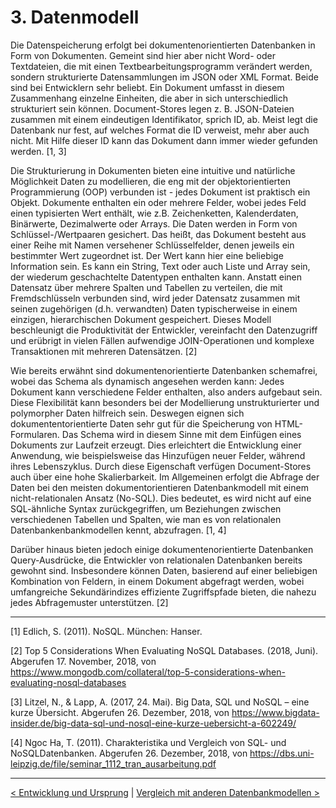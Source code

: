 # 3. Datenmodell

Die Datenspeicherung erfolgt bei dokumentenorientierten Datenbanken in Form von Dokumenten. Gemeint sind hier aber nicht Word- oder Textdateien, die mit einen Textbearbeitungsprogramm verändert werden, sondern strukturierte Datensammlungen im JSON oder XML Format. Beide sind bei Entwicklern sehr beliebt. Ein Dokument umfasst in diesem Zusammenhang einzelne Einheiten, die aber in sich unterschiedlich strukturiert sein können. Document-Stores legen z. B. JSON-Dateien zusammen mit einem eindeutigen Identifikator, sprich ID, ab. Meist legt die Datenbank nur fest, auf welches Format die ID verweist, mehr aber auch nicht. Mit Hilfe dieser ID kann das Dokument dann immer wieder gefunden werden. [1, 3]

Die Strukturierung in Dokumenten bieten eine intuitive und natürliche Möglichkeit Daten zu modellieren, die eng mit der objektorientierten Programmierung (OOP) verbunden ist - jedes Dokument ist praktisch ein Objekt. Dokumente enthalten ein oder mehrere Felder, wobei jedes Feld einen typisierten Wert enthält, wie z.B. Zeichenketten, Kalenderdaten, Binärwerte, Dezimalwerte oder Arrays. Die Daten werden in Form von Schlüssel-/Wertpaaren gesichert. Das heißt, das Dokument besteht aus einer Reihe mit Namen versehener Schlüsselfelder, denen jeweils ein bestimmter Wert zugeordnet ist. Der Wert kann hier eine beliebige Information sein. Es kann ein String, Text oder auch Liste und Array sein, der wiederum geschachtelte Datentypen enthalten kann. Anstatt einen Datensatz über mehrere Spalten und Tabellen zu verteilen, die mit Fremdschlüsseln verbunden sind, wird jeder Datensatz zusammen mit seinen zugehörigen (d.h. verwandten) Daten typischerweise in einem einzigen, hierarchischen Dokument gespeichert. Dieses Modell beschleunigt die Produktivität der Entwickler, vereinfacht den Datenzugriff und erübrigt in vielen Fällen aufwendige JOIN-Operationen und komplexe Transaktionen mit mehreren Datensätzen. [2]

Wie bereits erwähnt sind dokumentenorientierte Datenbanken schemafrei, wobei das Schema als dynamisch angesehen werden kann: Jedes Dokument kann verschiedene Felder enthalten, also anders aufgebaut sein. Diese Flexibilität kann besonders bei der Modellierung unstrukturierter und polymorpher Daten hilfreich sein. Deswegen eignen sich dokumententorientierte Daten sehr gut für die Speicherung von HTML-Formularen. Das Schema wird in diesem Sinne mit dem Einfügen eines Dokuments zur Laufzeit erzeugt. Dies erleichtert die Entwicklung einer Anwendung, wie beispielsweise das Hinzufügen neuer Felder, während ihres Lebenszyklus. Durch diese Eigenschaft verfügen Document-Stores auch über eine hohe Skalierbarkeit. Im Allgemeinen erfolgt die Abfrage der Daten bei den meisten dokumentorientieren Datenbankmodell mit einem nicht-relationalen Ansatz (No-SQL). Dies bedeutet, es wird nicht auf eine SQL-ähnliche Syntax zurückgegriffen, um Beziehungen zwischen verschiedenen Tabellen und Spalten, wie man es von relationalen Datenbankenbankmodellen kennt, abzufragen. [1, 4]

Darüber hinaus bieten jedoch einige dokumentenorientierte Datenbanken Query-Ausdrücke, die Entwickler von relationalen Datenbanken bereits gewohnt sind. Insbesondere können Daten, basierend auf einer beliebigen Kombination von Feldern, in einem Dokument abgefragt werden, wobei umfangreiche Sekundärindizes effiziente Zugriffspfade bieten, die nahezu jedes Abfragemuster unterstützen. [2]

------

[1] Edlich, S. (2011). NoSQL. München: Hanser.

[2] Top 5 Considerations When Evaluating NoSQL Databases. (2018, Juni). Abgerufen 17. November, 2018, von https://www.mongodb.com/collateral/top-5-considerations-when-evaluating-nosql-databases

[3] Litzel, N., & Lapp, A. (2017, 24. Mai). Big Data, SQL und NoSQL – eine kurze Übersicht. Abgerufen 26. Dezember, 2018, von https://www.bigdata-insider.de/big-data-sql-und-nosql-eine-kurze-uebersicht-a-602249/

[4] Ngoc Ha, T. (2011). Charakteristika und Vergleich von SQL- und NoSQLDatenbanken. Abgerufen 26. Dezember, 2018, von https://dbs.uni-leipzig.de/file/seminar_1112_tran_ausarbeitung.pdf

------

[< Entwicklung und Ursprung](04_Entwicklung-und-Ursprung.md)		|   [Vergleich mit anderen Datenbankmodellen >](06_Vergleich-mit-anderen-Datenbankmodellen.md)
